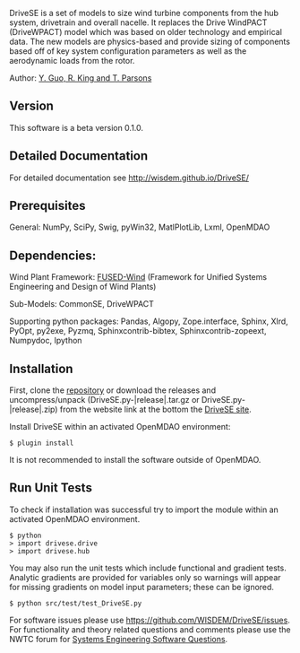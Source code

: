 DriveSE is a set of models to size wind turbine components from the hub system, drivetrain and overall nacelle.  It replaces the Drive WindPACT (DriveWPACT) model which was based on older technology and empirical data.  The new models are physics-based and provide sizing of components based off of key system configuration parameters as well as the aerodynamic loads from the rotor. 

Author: [Y. Guo, R. King and T. Parsons](nrel.wisdem+drivese@gmail.com)

## Version

This software is a beta version 0.1.0.

## Detailed Documentation

For detailed documentation see <http://wisdem.github.io/DriveSE/>

## Prerequisites

General: NumPy, SciPy, Swig, pyWin32, MatlPlotLib, Lxml, OpenMDAO

## Dependencies:

Wind Plant Framework: [FUSED-Wind](http://fusedwind.org) (Framework for Unified Systems Engineering and Design of Wind Plants)

Sub-Models: CommonSE, DriveWPACT

Supporting python packages: Pandas, Algopy, Zope.interface, Sphinx, Xlrd, PyOpt, py2exe, Pyzmq, Sphinxcontrib-bibtex, Sphinxcontrib-zopeext, Numpydoc, Ipython

## Installation

First, clone the [repository](https://github.com/WISDEM/DriveSE)
or download the releases and uncompress/unpack (DriveSE.py-|release|.tar.gz or DriveSE.py-|release|.zip) from the website link at the bottom the [DriveSE site](http://nwtc.nrel.gov/DriveSE).

Install DriveSE within an activated OpenMDAO environment:

	$ plugin install

It is not recommended to install the software outside of OpenMDAO.

## Run Unit Tests

To check if installation was successful try to import the module within an activated OpenMDAO environment.

	$ python
	> import drivese.drive
	> import drivese.hub

You may also run the unit tests which include functional and gradient tests.  Analytic gradients are provided for variables only so warnings will appear for missing gradients on model input parameters; these can be ignored.

	$ python src/test/test_DriveSE.py

For software issues please use <https://github.com/WISDEM/DriveSE/issues>.  For functionality and theory related questions and comments please use the NWTC forum for [Systems Engineering Software Questions](https://wind.nrel.gov/forum/wind/viewtopic.php?f=34&t=1002).
